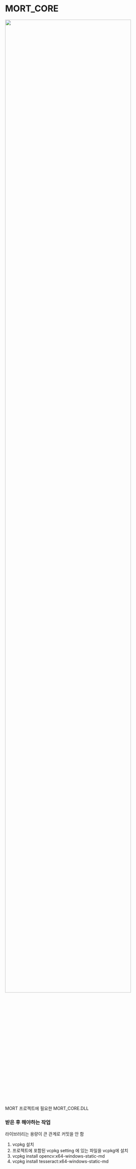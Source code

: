 # MORT_CORE

<img src="https://github.com/killkimno/MORT/blob/master/MORT_LOGO.png" width="90%"></img>

MORT 프로젝트에 필요한 MORT_CORE.DLL

### 받은 후 해야하는 작업 ###
라이브러리는 용량이 큰 관계로 커밋을 안 함
1. vcpkg 설치
2. 프로젝트에 포함된 vcpkg setting 에 있는 파일을 vcpkg에 설치
3. vcpkg install opencv:x64-windows-static-md
4. vcpkg install tesseract:x64-windows-static-md
